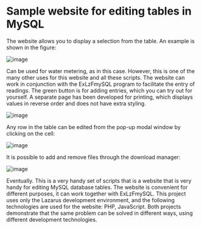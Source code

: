 # Sample website for editing tables in MySQL

The website allows you to display a selection from the table. An example is shown in the figure:

![image](https://user-images.githubusercontent.com/10297748/154267083-61f369c1-ead6-4a30-99a4-25459d4a8ba9.png)

Can be used for water metering, as in this case. However, this is one of the many other uses for this website and all these scripts. The website can work in conjunction with the ExLzFmySQL program to facilitate the entry of readings. The green button is for adding entries, which you can try out for yourself.
A separate page has been developed for printing, which displays values in reverse order and does not have extra styling.

![image](https://user-images.githubusercontent.com/10297748/154269392-8ca88f3c-ff9d-4682-9d28-5f50919af1d2.png)

Any row in the table can be edited from the pop-up modal window by clicking on the cell:

![image](https://user-images.githubusercontent.com/10297748/154269969-9c145b40-0841-48e5-9129-a7411a50d06d.png)

It is possible to add and remove files through the download manager:

![image](https://user-images.githubusercontent.com/10297748/154267977-77d80ea0-ca9c-4319-98d9-9aa95de461d7.png)

Eventually. This is a very handy set of scripts that is a website that is very handy for editing MySQL database tables. The website is convenient for different purposes, it can work together with ExLzFmySQL. This project uses only the Lazarus development environment, and the following technologies are used for the website: PHP, JavaScript. Both projects demonstrate that the same problem can be solved in different ways, using different development technologies.
